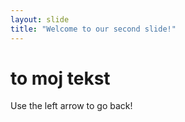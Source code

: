 ```yaml
---
layout: slide
title: "Welcome to our second slide!"
---
```

<h1>to moj tekst</h1>
Use the left arrow to go back!
